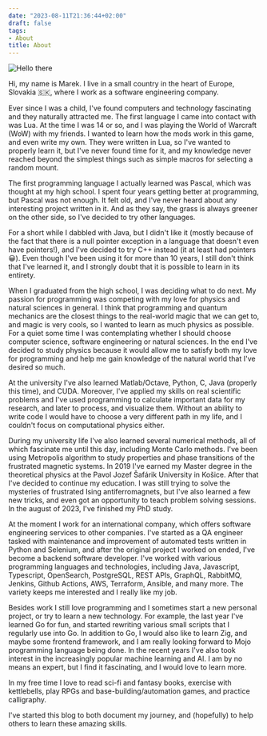 ```yaml
---
date: "2023-08-11T21:36:44+02:00"
draft: false
tags:
- About
title: About
---
```

![Hello there](https://media4.giphy.com/media/v1.Y2lkPTc5MGI3NjExc3hmamN2bm45Znl1eTV1bGUyamJmc2h3ODVjaDExejJiOWM3d2ZxZSZlcD12MV9pbnRlcm5hbF9naWZfYnlfaWQmY3Q9Zw/xTiIzJSKB4l7xTouE8/giphy.gif)

Hi, my name is Marek. I live in a small country in the heart of Europe, Slovakia 🇸🇰, where I work as a software engineering company.

Ever since I was a child, I've found computers and technology fascinating and they naturally attracted me. The first language I came into contact with was Lua. At the time I was 14 or so, and I was playing the World of Warcraft (WoW) with my friends. I wanted to learn how the mods work in this game, and even write my own. They were written in Lua, so I've wanted to properly learn it, but I've never found time for it, and my knowledge never reached beyond the simplest things such as simple macros for selecting a random mount.

The first programming language I actually learned was Pascal, which was thought at my high school. I spent four years getting better at programming, but Pascal was not enough. It felt old, and I've never heard about any interesting project written in it. And as they say, the grass is always greener on the other side, so I've decided to try other languages.

For a short while I dabbled with Java, but I didn't like it (mostly because of the fact that there is a null pointer exception in a language that doesn't even have pointers!), and I've decided to try C++ instead (it at least had pointers 😀). Even though I've been using it for more than 10 years, I still don't think that I've learned it, and I strongly doubt that it is possible to learn in its entirety.

When I graduated from the high school, I was deciding what to do next. My passion for programming was competing with my love for physics and natural sciences in general. I think that programming and quantum mechanics are the closest things to the real-world magic that we can get to, and magic is very cools, so I wanted to learn as much physics as possible. For a quiet some time I was contemplating whether I should choose computer science, software engineering or natural sciences. In the end I've decided to study physics because it would allow me to satisfy both my love for programming and help me gain knowledge of the natural world that I've desired so much.

At the university I've also learned Matlab/Octave, Python, C, Java (properly this time), and CUDA. Moreover, I've applied my skills on real scientific problems and I've used programming to calculate important data for my research, and later to process, and visualize them. Without an ability to write code I would have to choose a very different path in my life, and I couldn't focus on computational physics either.

During my university life I've also learned several numerical methods, all of which fascinate me until this day, including Monte Carlo methods. I've been using Metropolis algorithm to study properties and phase transitions of the frustrated magnetic systems. In 2019 I've earned my Master degree in the theoretical physics at the Pavol Jozef Šafárik University in Košice. After that I've decided to continue my education. I was still trying to solve the mysteries of frustrated Ising antiferromagnets, but I've also learned a few new tricks, and even got an opportunity to teach problem solving sessions. In the august of 2023, I've finished my PhD study.

At the moment I work for an international company, which offers software engineering services to other companies. I've started as a QA engineer tasked with maintenance and improvement of automated tests written in Python and Selenium, and after the original project I worked on ended, I've become a backend software developer. I've worked with various programming languages and technologies, including Java, Javascript, Typescript, OpenSearch, PostgreSQL, REST APIs, GraphQL, RabbitMQ, Jenkins, Github Actions, AWS, Terraform, Ansible, and many more. The variety keeps me interested and I really like my job.

Besides work I still love programming and I sometimes start a new personal project, or try to learn a new technology. For example, the last year I've learned Go for fun, and started rewriting various small scripts that I regularly use into Go. In addition to Go, I would also like to learn Zig, and maybe some frontend framework, and I am really looking forward to Mojo programming language being done. In the recent years I've also took interest in the increasingly popular machine learning and AI. I am by no means an expert, but I find it fascinating, and I would love to learn more.

In my free time I love to read sci-fi and fantasy books, exercise with kettlebells, play RPGs and base-building/automation games, and practice calligraphy.

I've started this blog to both document my journey, and (hopefully) to help others to learn these amazing skills.
